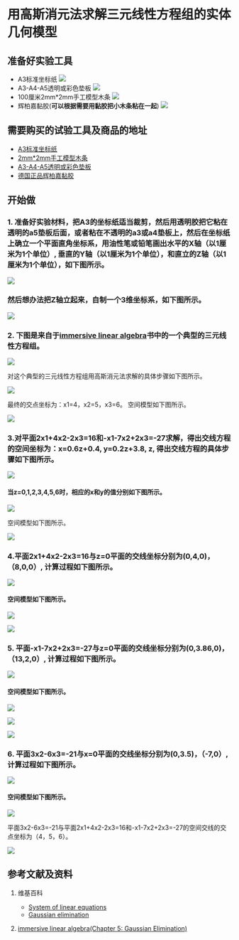 ﻿# 用高斯消元法求解三元线性方程组的实体几何模型

## 准备好实验工具

- A3标准坐标纸
![](/images/线性代数/用高斯消元法求解三元线性方程组的实体几何模型/A3标准坐标纸.jpg)
- A3-A4-A5透明或彩色垫板
![](/images/线性代数/用高斯消元法求解三元线性方程组的实体几何模型/A3-A4-A5透明或彩色垫板.jpg)
- 100厘米2mm*2mm手工模型木条
![](/images/线性代数/用高斯消元法求解三元线性方程组的实体几何模型/2mm手工模型木条.jpg)
- 辉柏嘉黏胶(**可以根据需要用黏胶把小木条粘在一起**)
![](/images/线性代数/用高斯消元法求解三元线性方程组的实体几何模型/辉柏嘉黏胶.jpg)

## 需要购买的试验工具及商品的地址

- [A3标准坐标纸](https://detail.tmall.com/item.htm?id=27142292922&ali_refid=a3_430583_1006:1105863285:N:dZ%20MV6sJ%20YlXqxaoC1QlJw==:77285e2bbcb0cebf9d00068f21bd840f&ali_trackid=1_77285e2bbcb0cebf9d00068f21bd840f&spm=a230r.1.14.1&skuId=3165771512170)
- [2mm*2mm手工模型木条](https://item.taobao.com/item.htm?spm=a1z09.2.0.0.7f642e8dJTGJWM&id=543446811425&_u=3c6ncud14e3)
- [A3-A4-A5透明或彩色垫板](https://detail.tmall.com/item.htm?id=572373987578&spm=a1z09.2.0.0.7f642e8dJTGJWM&_u=3c6ncud6913&skuId=3884138486259)
- [德国正品辉柏嘉黏胶](https://detail.tmall.com/item.htm?id=578158176708&spm=a1z09.2.0.0.7f642e8dJTGJWM&_u=3c6ncudc3bc&skuId=3997768894943)

## 开始做

### 1. 准备好实验材料，把A3的坐标纸适当裁剪，然后用透明胶把它粘在透明的a5垫板后面，或者粘在不透明的a3或a4垫板上，然后在坐标纸上确立一个平面直角坐标系，用油性笔或铅笔画出水平的X轴（以1厘米为1个单位）, 垂直的Y轴（以1厘米为1个单位），和直立的Z轴（以1厘米为1个单位），如下图所示。

![](/images/线性代数/用高斯消元法求解三元线性方程组的实体几何模型/1a1.jpg)

### 然后想办法把Z轴立起来，自制一个3维坐标系，如下图所示。

![](/images/线性代数/用高斯消元法求解三元线性方程组的实体几何模型/1a2.jpg)

### 2. 下图是来自于[immersive linear algebra](http://immersivemath.com/ila/ch05_gausselim/ch05.html)书中的一个典型的三元线性方程组。

![](/images/线性代数/用高斯消元法求解三元线性方程组的实体几何模型/2a0.jpg)

对这个典型的三元线性方程组用高斯消元法求解的具体步骤如下图所示。

![](/images/线性代数/用高斯消元法求解三元线性方程组的实体几何模型/2a1.jpg)

最终的交点坐标为：x1=4，x2=5，x3=6。 空间模型如下图所示。

![](/images/线性代数/用高斯消元法求解三元线性方程组的实体几何模型/2a2.jpg)

### 3.对平面2x1+4x2-2x3=16和-x1-7x2+2x3=-27求解，得出交线方程的空间坐标为：x=0.6z+0.4, y=0.2z+3.8, z, 得出交线方程的具体步骤如下图所示。

![](/images/线性代数/用高斯消元法求解三元线性方程组的实体几何模型/3a1.jpg)

#### 当z=0,1,2,3,4,5,6时，相应的x和y的值分别如下图所示。

![](/images/线性代数/用高斯消元法求解三元线性方程组的实体几何模型/3a2.jpg)

空间模型如下图所示。

![](/images/线性代数/用高斯消元法求解三元线性方程组的实体几何模型/3a3.jpg)

### 4.平面2x1+4x2-2x3=16与z=0平面的交线坐标分别为(0,4,0)，（8,0,0）, 计算过程如下图所示。

![](/images/线性代数/用高斯消元法求解三元线性方程组的实体几何模型/4a1.jpg)

#### 空间模型如下图所示。

![](/images/线性代数/用高斯消元法求解三元线性方程组的实体几何模型/4a2.jpg)

![](/images/线性代数/用高斯消元法求解三元线性方程组的实体几何模型/4a3.jpg)

### 5. 平面-x1-7x2+2x3=-27与z=0平面的交线坐标分别为(0,3.86,0)，（13,2,0）, 计算过程如下图所示。

![](/images/线性代数/用高斯消元法求解三元线性方程组的实体几何模型/5a1.jpg)

#### 空间模型如下图所示。

![](/images/线性代数/用高斯消元法求解三元线性方程组的实体几何模型/5a2.jpg)

![](/images/线性代数/用高斯消元法求解三元线性方程组的实体几何模型/5a3.jpg)

![](/images/线性代数/用高斯消元法求解三元线性方程组的实体几何模型/5a4.jpg)

### 6. 平面3x2-6x3=-21与x=0平面的交线坐标分别为(0,3.5)，（-7,0）, 计算过程如下图所示。

![](/images/线性代数/用高斯消元法求解三元线性方程组的实体几何模型/6a1.jpg)

#### 空间模型如下图所示。

![](/images/线性代数/用高斯消元法求解三元线性方程组的实体几何模型/6a2.jpg)

平面3x2-6x3=-21与平面2x1+4x2-2x3=16和-x1-7x2+2x3=-27的空间交线的交点坐标为（4，5，6）。

![](/images/线性代数/用高斯消元法求解三元线性方程组的实体几何模型/6a3.jpg)

## 参考文献及资料

1. 维基百科
	- [System of linear equations](https://en.wikipedia.org/wiki/System_of_linear_equations) 
	- [Gaussian elimination](https://en.wikipedia.org/wiki/Gaussian_elimination) 

2. [immersive linear algebra(Chapter 5: Gaussian Elimination)](http://immersivemath.com/ila/ch05_gausselim/ch05.html)